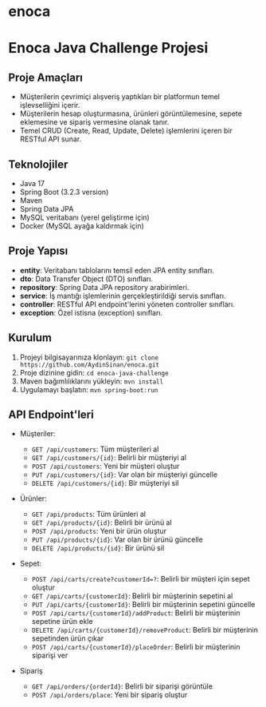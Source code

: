 # enoca
# Enoca Java Challenge Projesi

## Proje Amaçları

- Müşterilerin çevrimiçi alışveriş yaptıkları bir platformun temel işlevselliğini içerir.
- Müşterilerin hesap oluşturmasına, ürünleri görüntülemesine, sepete eklemesine ve sipariş vermesine olanak tanır.
- Temel CRUD (Create, Read, Update, Delete) işlemlerini içeren bir RESTful API sunar.

## Teknolojiler

- Java 17
- Spring Boot (3.2.3 version)
- Maven
- Spring Data JPA
- MySQL veritabanı (yerel geliştirme için)
- Docker (MySQL ayağa kaldırmak için)

## Proje Yapısı

- **entity**: Veritabanı tablolarını temsil eden JPA entity sınıfları.
- **dto**: Data Transfer Object (DTO) sınıfları.
- **repository**: Spring Data JPA repository arabirimleri.
- **service**: İş mantığı işlemlerinin gerçekleştirildiği servis sınıfları.
- **controller**: RESTful API endpoint'lerini yöneten controller sınıfları.
- **exception**: Özel istisna (exception) sınıfları.


## Kurulum

1. Projeyi bilgisayarınıza klonlayın: `git clone https://github.com/AydinSinan/enoca.git`
2. Proje dizinine gidin: `cd enoca-java-challenge`
3. Maven bağımlılıklarını yükleyin: `mvn install`
4. Uygulamayı başlatın: `mvn spring-boot:run`

## API Endpoint'leri

- Müşteriler:
  - `GET /api/customers`: Tüm müşterileri al
  - `GET /api/customers/{id}`: Belirli bir müşteriyi al
  - `POST /api/customers`: Yeni bir müşteri oluştur
  - `PUT /api/customers/{id}`: Var olan bir müşteriyi güncelle
  - `DELETE /api/customers/{id}`: Bir müşteriyi sil

- Ürünler:
  - `GET /api/products`: Tüm ürünleri al
  - `GET /api/products/{id}`: Belirli bir ürünü al
  - `POST /api/products`: Yeni bir ürün oluştur
  - `PUT /api/products/{id}`: Var olan bir ürünü güncelle
  - `DELETE /api/products/{id}`: Bir ürünü sil

- Sepet:
  - `POST /api/carts/create?customerId=?`: Belirli bir müşteri için sepet oluştur
  - `GET /api/carts/{customerId}`: Belirli bir müşterinin sepetini al
  - `PUT /api/carts/{customerId}`: Belirli bir müşterinin sepetini güncelle
  - `POST /api/carts/{customerId}/addProduct`: Belirli bir müşterinin sepetine ürün ekle
  - `DELETE /api/carts/{customerId}/removeProduct`: Belirli bir müşterinin sepetinden ürün çıkar
  - `POST /api/carts/{customerId}/placeOrder`: Belirli bir müşterinin siparişi ver

- Sipariş
  - `GET /api/orders/{orderId}`: Belirli bir siparişi görüntüle
  - `POST /api/orders/place`: Yeni bir sipariş oluştur
  





